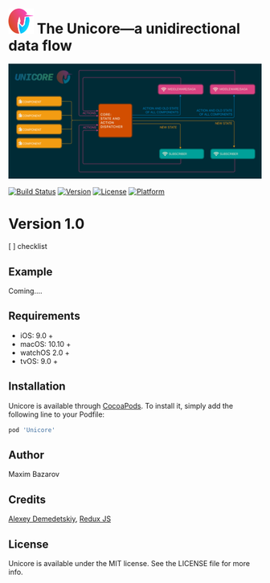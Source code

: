 <img src="Docs/img/unicore-logo-light.svg" alt="Unicore" width="50" height="50"> The Unicore—a unidirectional data flow
======================================


![Unicore](https://raw.githubusercontent.com/MaximBazarov/Unicore/master/Docs/img/unicore-base.png)


[![Build Status](https://travis-ci.org/Unicore/Unicore.svg?branch=master)](https://travis-ci.org/Unicore/Unicore)
[![Version](https://img.shields.io/cocoapods/v/Unicore.svg?style=flat)](https://cocoapods.org/pods/Unicore)
[![License](https://img.shields.io/cocoapods/l/Unicore.svg?style=flat)](https://cocoapods.org/pods/Unicore)
[![Platform](https://img.shields.io/cocoapods/p/Unicore.svg?style=flat)](https://cocoapods.org/pods/Unicore)

# Version 1.0
  [ ] checklist
## Example

Coming....

## Requirements

* iOS: 9.0 +
* macOS: 10.10 +
* watchOS 2.0 +
* tvOS: 9.0 +


## Installation

Unicore is available through [CocoaPods](https://cocoapods.org). To install
it, simply add the following line to your Podfile:

```ruby
pod 'Unicore'
```

## Author

Maxim Bazarov

## Credits


[Alexey Demedetskiy](https://github.com/AlexeyDemedetskiy),
[Redux JS](https://redux.js.org/)

## License

Unicore is available under the MIT license. See the LICENSE file for more info.
